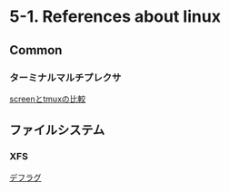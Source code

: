 # 5-1. References about linux
## Common
### ターミナルマルチプレクサ
[screenとtmuxの比較](https://qiita.com/yoshikaw/items/bcafad028c347f0411c9)

## ファイルシステム
### XFS
[デフラグ](https://atmarkit.itmedia.co.jp/ait/articles/1804/06/news018.html)
